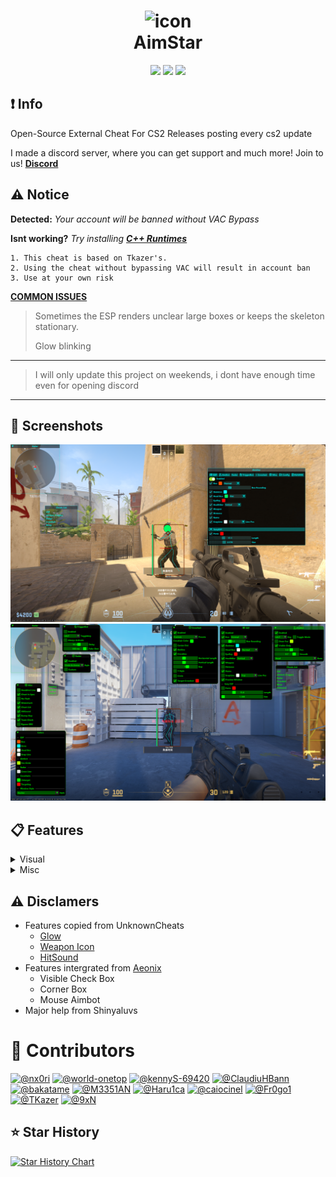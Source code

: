 <h1 align="center">
  <img src="https://raw.githubusercontent.com/CowNowK/AimStarCS2/master/AS_Logo.png" alt="icon" style="width: 100px; height: 100px"><br>
  AimStar
</h1>
<p align="center">
<a href="https://en.wikipedia.org/wiki/C%2B%2B"><img src="https://img.shields.io/badge/build-C++-blue?style=flat&label=Language"></a>
<a href="https://store.steampowered.com/app/730/CounterStrike_2"><img src="https://img.shields.io/badge/Game-CS2-red.svg?style=flat"></a>
<a href="LICENSE.txt"><img src="https://img.shields.io/github/license/CowNowK/AimStarCS2.svg?style=flat"></a>
</p>

## ❗ Info
Open-Source External Cheat For CS2
Releases posting every cs2 update

I made a discord server, where you can get support and much more! Join to us!
[**__Discord__**](https://discord.gg/Sw9ejh69GC)

## ⚠️ Notice
**Detected:** *Your account will be banned without VAC Bypass*

**Isnt working?** *Try installing* [***__C++ Runtimes__***](https://www.techpowerup.com/download/visual-c-redistributable-runtime-package-all-in-one/)
```
1. This cheat is based on Tkazer's.
2. Using the cheat without bypassing VAC will result in account ban
3. Use at your own risk
```
[**__COMMON ISSUES__**](https://github.com/CowNowK/AimStarCS2/discussions/19)
> Sometimes the ESP renders unclear large boxes or keeps the skeleton stationary.
>
> Glow blinking
***
> I will only update this project on weekends, i dont have enough time even for opening discord
***

## 📸 Screenshots
![](/Image1.png)
![](/Image2.png)

## 📋 Features

<details>
<summary>Visual</summary>
  
- BoxESP
- BoneESP 
- NameESP
- WeaponESP
- DistanceESP
- HealthESP
- Glow
- Radar
- Crosshairs
- SexyESP
</details>

<details>
<summary>Misc</summary>

- Bunnyhop (isnt working)
- Aimbot
- Triggerbot
- Headshot Line
- Window Style
- Languages menu
- Custom Themes
- Config Saver
- Hit Sound
- No Flash
- Cheat List
- Bomb Timer

</details>

## ⚠️ Disclamers
- Features copied from UnknownCheats
  - [Glow](https://www.unknowncheats.me/forum/counter-strike-2-a/604503-glow-external.html)
  - [Weapon Icon](https://www.unknowncheats.me/forum/counter-strike-2-a/608799-weapon-icon-esp.html)
  - [HitSound](https://www.unknowncheats.me/forum/counter-strike-2-releases/607417-hitsound-external.html)
- Features intergrated from [Aeonix](https://github.com/Fr0go1/Aeonix-Cs2)
  - Visible Check Box
  - Corner Box
  - Mouse Aimbot
- Major help from Shinyaluvs

# 👥 Contributors

[![@nx0ri](https://images.weserv.nl/?url=https://avatars.githubusercontent.com/nx0ri&h=50&w=50&mask=circle&maxage=7d '@nx0ri')](https://github.com/nx0ri)
[![@world-onetop](https://images.weserv.nl/?url=https://avatars.githubusercontent.com/world-onetop&h=50&w=50&mask=circle&maxage=7d '@world-onetop')](https://github.com/world-onetop)
[![@kennyS-69420](https://images.weserv.nl/?url=https://avatars.githubusercontent.com/kennyS-69420&h=50&w=50&mask=circle&maxage=7d '@kennyS-69420')](https://github.com/kennyS-69420)
[![@ClaudiuHBann](https://images.weserv.nl/?url=https://avatars.githubusercontent.com/ClaudiuHBann&h=50&w=50&mask=circle&maxage=7d '@ClaudiuHBann')](https://github.com/ClaudiuHBann)
[![@bakatame](https://images.weserv.nl/?url=https://avatars.githubusercontent.com/bakatame&h=50&w=50&mask=circle&maxage=7d '@bakatame')](https://github.com/bakatame)
[![@M3351AN](https://images.weserv.nl/?url=https://avatars.githubusercontent.com/M3351AN&h=50&w=50&mask=circle&maxage=7d '@M3351AN')](https://github.com/M3351AN)
[![@Haru1ca](https://images.weserv.nl/?url=https://avatars.githubusercontent.com/Haru1ca&h=50&w=50&mask=circle&maxage=7d '@Haru1ca')](https://github.com/Haru1ca)
[![@caiocinel](https://images.weserv.nl/?url=https://avatars.githubusercontent.com/caiocinel&h=50&w=50&mask=circle&maxage=7d '@caiocinel')](https://github.com/caiocinel)
[![@Fr0go1](https://images.weserv.nl/?url=https://avatars.githubusercontent.com/Fr0go1&h=50&w=50&mask=circle&maxage=7d '@Fr0go1')](https://github.com/Fr0go1)
[![@TKazer](https://images.weserv.nl/?url=https://avatars.githubusercontent.com/TKazer&h=50&w=50&mask=circle&maxage=7d '@TKazer')](https://github.com/TKazer)
[![@9xN](https://images.weserv.nl/?url=https://avatars.githubusercontent.com/9xN&h=50&w=50&mask=circle&maxage=7d '@9xN')](https://github.com/9xN)

## ⭐ Star History

[![Star History Chart](https://api.star-history.com/svg?repos=CowNowK/AimStarCS2&type=Date)](https://star-history.com/#CowNowK/AimStarCS2&Date)

